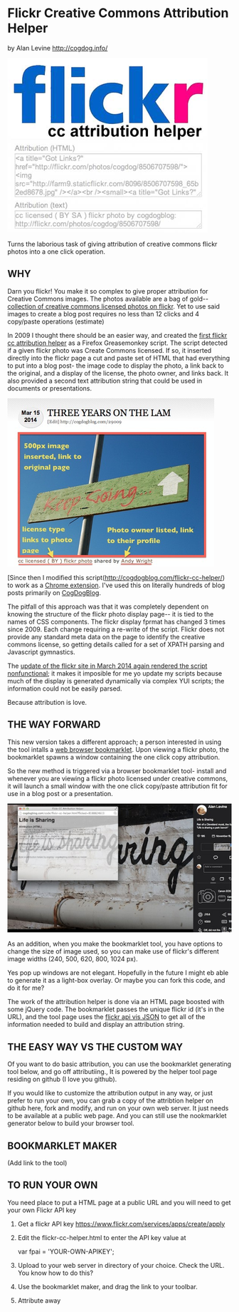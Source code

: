 Flickr Creative Commons Attribution Helper
=========================
by Alan Levine http://cogdog.info/

![flickr needs help attribution](images/flickr-cc-logo.jpg "cc logo")

Turns the laborious task of giving attribution of creative commons flickr photos into a one click operation.


WHY
-----

Darn you flickr! You make it so complex to give proper attribution for Creative Commons images. The photos available are a bag of gold-- [collection of creative commons licensed photos on flickr](http://flickr.com/creativecommon). Yet to use said images to create a blog post requires no less than 12 clicks and 4 copy/paste operations (estimate)

In 2009 I thought there should be an easier way, and created the [first flickr cc attribution helper](http://userscripts.org/scripts/show/49395) as a Firefox Greasemonkey script.  The script detected if a given flickr photo was Create Commons licensed. If so, it inserted directly into the flickr page a cut and paste set of HTML that had everything to put into a blog post- the image code to display the photo, a link back to the original, and a display of the license, the photo owner, and links back.  It also provided a second text attribution string that could be used in documents or presentations.

![how I like to give attribution](images/cc-sttribution-example.jpg "cc logo")

[Since then I modified this script(http://cogdogblog.com/flickr-cc-helper/) to work as a [Chrome extension](https://chrome.google.com/webstore/detail/flickr-cc-attribution-hel/gcnphdhkhoepofbahkgfifigellgklbp). I've used this on literally hundreds of blog posts primarily on [CogDogBlog](http://cogdogblog.com/).

The pitfall of this approach was that it was completely dependent on knowing the structure of the flickr photo display page-- it is tied to the names of CSS  components. The flickr display fprmat has changed 3 times since 2009.  Each change requiring a re-write of the script. Flickr does not provide any standard meta data on the page to identify the creative commons license, so getting details called for a set of XPATH parsing and Javascript gymnastics.
			
The [update of the flickr site in March 2014 again rendered the script nonfunctional](http://cogdogblog.com/2014/03/26/new-flickr-trashes-creative-commons-attribution-helper/); it makes it imposible for me yo update my scripts because much of the display is generated dynamically via complex YUI scripts; the information could not be easily parsed.

Because attribution is love.
	
THE WAY FORWARD
-----

This new version takes a different approach; a person interested  in using the tool intalls a [web browser bookmarklet](http://en.wikipedia.org/wiki/Bookmarklet). Upon viewing a flickr photo, the bookmarklet spawns a window containing the one click copy attribution. 

So the new method is triggered via a browser bookmarklet tool- install and whenever you are viewing a flickr photo licensed under creative commons, it will launch a small window with the one click copy/paste attribution fit for use in a blog post or a presentation.

![Screen shot of image helper](images/cc-helper-shot.jpg "Example")

As an addition, when you make the bookmarklet tool, you have options to change the size of image used, so you can make use of flickr's different image widths (240, 500, 620, 800, 1024 px).

Yes pop up windows are not elegant. Hopefully in the future I might eb able to generate it as a light-box overlay. Or maybe you can fork this code, and do it for me?

The work of the attribution helper is done via an HTML page boosted with some jQuery code. The bookmarklet passes the unique flickr id (it's in the URL), and the tool page uses the [flickr api vis JSON](https://www.flickr.com/services/api/response.json.html) to get all of the information needed to build and display an attribution string.


THE EASY WAY VS THE CUSTOM WAY
-----

Of you want to do basic attribution, you can use the bookmarklet generating tool below, and go off attributiing., It is powered by the helper tool page residing on github (I love you github).
			
If you would like to customize the attribution output in any way, or just prefer to run your own,  you can grab a copy of the attribtion helper on github here, fork and modify, and run on your own web server. It just needs to be available at a public web page. And you can still use the nookmarklet generator below to build your browser tool.


BOOKMARKLET MAKER
-----
(Add link to the tool)


TO RUN YOUR OWN
------------

You need place to put a HTML page at a public URL and you will need to get your own Flickr API key 

1. Get a flickr API key https://www.flickr.com/services/apps/create/apply
2. Edit the  flickr-cc-helper.html to enter the API key value at

	var fpai = 'YOUR-OWN-APIKEY';


3. Upload to your web server in directory of your choice.  Check the URL. You know how to do this?
4. Use the bookmarklet maker, and drag the link to your toolbar.
5. Attribute away


